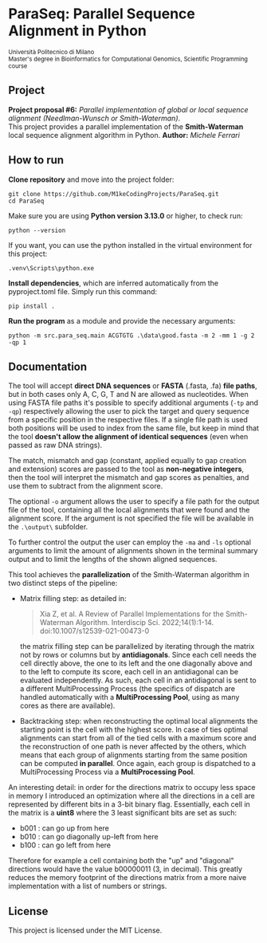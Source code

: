 # ParaSeq: Parallel Sequence Alignment in Python
<small>
Università Politecnico di Milano<br>
Master's degree in Bioinformatics for Computational Genomics, Scientific Programming course
</small>

## Project
**Project proposal #6:** _Parallel implementation of global or local sequence alignment (Needlman-Wunsch or Smith-Waterman)_.<br>
This project provides a parallel implementation of the **Smith-Waterman** local sequence alignment algorithm in Python.
**Author:** _Michele Ferrari_

## How to run
**Clone repository** and move into the project folder:
```shell
git clone https://github.com/M1keCodingProjects/ParaSeq.git
cd ParaSeq
```

Make sure you are using **Python version 3.13.0** or higher, to check run:
```shell
python --version
```

If you want, you can use the python installed in the virtual environment for this project:
```shell
.venv\Scripts\python.exe
```

**Install dependencies**, which are inferred automatically from the pyproject.toml file.
Simply run this command:
```shell
pip install .
```

**Run the program** as a module and provide the necessary arguments:
```shell
python -m src.para_seq.main ACGTGTG .\data\good.fasta -m 2 -mm 1 -g 2 -qp 1
```

## Documentation
The tool will accept **direct DNA sequences** or **FASTA** (.fasta, .fa) **file paths**,
but in both cases only A, C, G, T and N are allowed as nucleotides. When using FASTA file
paths it's possible to specify additional arguments (```-tp``` and ```-qp```) respectively
allowing the user to pick the target and query sequence from a specific position in the
respective files.
If a single file path is used both positions will be used to index from the same file, but
keep in mind that the tool **doesn't allow the alignment of identical sequences** (even when
passed as raw DNA strings).

The match, mismatch and gap (constant, applied equally to gap creation and extension) scores
are passed to the tool as **non-negative integers**, then the tool will interpret the mismatch
and gap scores as penalties, and use them to subtract from the alignment score.

The optional ```-o``` argument allows the user to specify a file path for the output file
of the tool, containing all the local alignments that were found and the alignment score.
If the argument is not specified the file will be available in the ```.\output\``` subfolder.

To further control the output the user can employ the ```-ma``` and ```-ls``` optional
arguments to limit the amount of alignments shown in the terminal summary output and to
limit the lengths of the shown aligned sequences.

This tool achieves the **parallelization** of the Smith-Waterman algorithm in two distinct
steps of the pipeline:
- Matrix filling step: as detailed in:
    > Xia Z, et al. A Review of Parallel Implementations for the Smith-Waterman Algorithm. Interdiscip Sci. 2022;14(1):1-14. doi:10.1007/s12539-021-00473-0

    the matrix filling step can be parallelized by iterating through the matrix not by rows or
    columns but by **antidiagonals**. Since each cell needs the cell directly above, the one
    to its left and the one diagonally above and to the left to compute its score, each cell
    in an antidiagonal can be evaluated independently. As such, each cell in an antidiagonal
    is sent to a different MultiProcessing Process (the specifics of dispatch are handled
    automatically with a **MultiProcessing Pool**, using as many cores as there are available). 

- Backtracking step: when reconstructing the optimal local alignments the starting point is
    the cell with the highest score. In case of ties optimal alignments can start from all
    of the tied cells with a maximum score and the reconstruction of one path is never
    affected by the others, which means that each group of alignments starting from the same
    position can be computed **in parallel**. Once again, each group is dispatched to a
    MultiProcessing Process via a **MultiProcessing Pool**.

An interesting detail: in order for the directions matrix to occupy less space in memory
I introduced an optimization where all the directions in a cell are represented by different
bits in a 3-bit binary flag. Essentially, each cell in the matrix is a **uint8** where the
3 least significant bits are set as such:
- b001 : can go up from here
- b010 : can go diagonally up-left from here
- b100 : can go left from here

Therefore for example a cell containing both the "up" and "diagonal" directions would have
the value b00000011 (3, in decimal). This greatly reduces the memory footprint of the
directions matrix from a more naive implementation with a list of numbers or strings.

## License
This project is licensed under the MIT License.